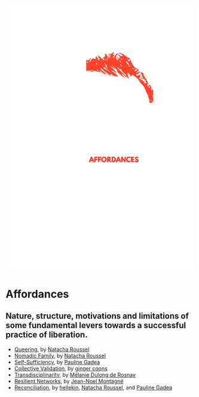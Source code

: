 ![](../../images/cost-of-freedom-affordances.jpg)

# Affordances

## Nature, structure, motivations and limitations of some fundamental levers towards a successful practice of liberation.


* [Queering](queering.html), by [Natacha Roussel](../appendix/attributions.html#natacha-roussel)
* [Nomadic Family](nomadic-family.html), by [Natacha Roussel](../appendix/attributions.html#natacha-roussel)
* [Self-Sufficiency](self-sufficiency.html), by [Pauline Gadea](../appendix/attributions.html#pauline-gadea)
* [Collective Validation](collective-validation.html), by [ginger coons](../appendix/attributions.html#ginger-coons)
* [Transdisciplinarity](transdisciplinarity.html), by [Mélanie Dulong de Rosnay](../appendix/attributions.html#melanie-dulong-de-rosnay)
* [Resilient Networks](resilient-networks.html), by [Jean-Noel Montagné](../appendix/attributions.html#jean-noel-montagne)
* [Reconciliation](reconciliation.html), by [hellekin](../appendix/attributions.html#hellekin), [Natacha Roussel](../appendix/attributions.html#natacha-roussel), and [Pauline Gadea](../appendix/attributions.html#pauline-gadea)
